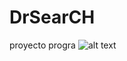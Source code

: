 # DrSearCH
proyecto progra
![alt text](https://steamuserimages-a.akamaihd.net/ugc/871874299382774828/952AECC7D2090BED0547A6A60E7AEA65E24D6178/?imw=5000&imh=5000&ima=fit&impolicy=Letterbox&imcolor=%23000000&letterbox=false)

